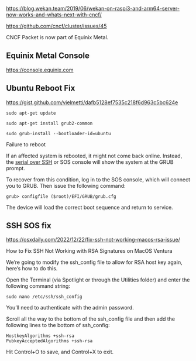 https://blog.wekan.team/2019/06/wekan-on-raspi3-and-arm64-server-now-works-and-whats-next-with-cncf/

https://github.com/cncf/cluster/issues/45

CNCF Packet is now part of Equinix Metal.

## Equinix Metal Console

https://console.equinix.com

## Ubuntu Reboot Fix

https://gist.github.com/vielmetti/dafb5128ef7535c218f6d963c5bc624e

```
sudo apt-get update

sudo apt-get install grub2-common

sudo grub-install --bootloader-id=ubuntu
```

Failure to reboot

If an affected system is rebooted, it might not come back online. Instead, the [serial over SSH](https://metal.equinix.com/developers/docs/resilience-recovery/serial-over-ssh/) or SOS console will show the system at the GRUB prompt.

To recover from this condition, log in to the SOS console, which will connect you to GRUB. Then issue the following command:
```
grub> configfile ($root)/EFI/GRUB/grub.cfg
```
The device will load the correct boot sequence and return to service.

## SSH SOS fix

https://osxdaily.com/2022/12/22/fix-ssh-not-working-macos-rsa-issue/

How to Fix SSH Not Working with RSA Signatures on MacOS Ventura

We’re going to modify the ssh_config file to allow for RSA host key again, here’s how to do this.

Open the Terminal (via Spotlight or through the Utilities folder) and enter the following command string:
```
sudo nano /etc/ssh/ssh_config
```
You’ll need to authenticate with the admin password.

Scroll all the way to the bottom of the ssh_config file and then add the following lines to the bottom of ssh_config:
```
HostkeyAlgorithms +ssh-rsa
PubkeyAcceptedAlgorithms +ssh-rsa
```
Hit Control+O to save, and Control+X to exit.
